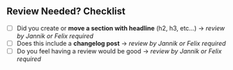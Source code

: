 ## Review Needed? Checklist
- [ ] Did you create or **move a section with headline** (h2, h3, etc...) → *review by Jannik or Felix required*
- [ ] Does this include a **changelog post** →  *review by Jannik or Felix required*
- [ ] Do you feel having a review would be good → *review by Jannik or Felix required*
